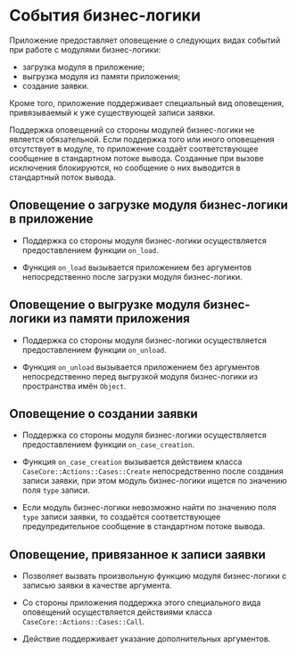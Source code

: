 # События бизнес-логики

Приложение предоставляет оповещение о следующих видах событий при работе с
модулями бизнес-логики:

* загрузка модуля в приложение;
* выгрузка модуля из памяти приложения;
* создание заявки.

Кроме того, приложение поддерживает специальный вид оповещения, привязываемый к
уже существующей записи заявки.

Поддержка оповещений со стороны модулей бизнес-логики не является обязательной.
Если поддержка того или иного оповещения отсутствует в модуле, то приложение
создаёт соответствующее сообщение в стандартном потоке вывода. Созданные при
вызове исключения блокируются, но сообщение о них выводится в стандартный поток
вывода.

## Оповещение о загрузке модуля бизнес-логики в приложение

* Поддержка со стороны модуля бизнес-логики осуществляется предоставлением
  функции `on_load`.

* Функция `on_load` вызывается приложением без аргументов непосредственно после
  загрузки модуля бизнес-логики.

## Оповещение о выгрузке модуля бизнес-логики из памяти приложения

* Поддержка со стороны модуля бизнес-логики осуществляется предоставлением
  функции `on_unload`.

* Функция `on_unload` вызывается приложением без аргументов непосредственно
  перед выгрузкой модуля бизнес-логики из пространства имён `Object`.

## Оповещение о создании заявки

* Поддержка со стороны модуля бизнес-логики осуществляется предоставлением
  функции `on_case_creation`.

* Функция `on_case_creation` вызывается действием класса
  `CaseCore::Actions::Cases::Create` непосредственно после создания записи
  заявки, при этом модуль бизнес-логики ищется по значению поля `type` записи.

* Если модуль бизнес-логики невозможно найти по значению поля `type` записи
  заявки, то создаётся соответствующее предупредительное сообщение в
  стандартном потоке вывода.

## Оповещение, привязанное к записи заявки

* Позволяет вызвать произвольную функцию модуля бизнес-логики с записью заявки
  в качестве аргумента.

* Со стороны приложения поддержка этого специального вида оповещений
  осуществляется действиями класса `CaseCore::Actions::Cases::Call`.

* Действие поддерживает указание дополнительных аргументов.
